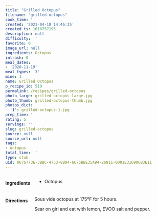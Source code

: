 ```yaml
---
title: "Grilled Octopus"
filename: "grilled-octopus"
cook_time: ''
created: '2021-04-18 14:46:35'
created_ts: 1618757195
description: null
difficulty: ''
favorite: 0
image_url: null
ingredients: Octopus
intrash: 0
meal_dates:
- '2020-11-19'
meal_types: '3'
mine: 1
name: Grilled Octopus
p_recipe_id: 519
permalink: /recipes/grilled-octopus
photo_large: grilled-octopus-large.jpg
photo_thumb: grilled-octopus-thumb.jpg
photos_dict:
  '1': grilled-octopus-1.jpg
prep_time: ''
rating: 5
servings: ''
slug: grilled-octopus
source: null
source_url: null
tags:
- octopus
total_time: ''
type: stub
uid: 0676773E-3BBC-4753-8B94-6675BBE35A94-26811-0001E316906B3E11
---
```

<div class="large-8 medium-7 columns" id="writeup">	</div><!-- #writeup -->
</div><!-- #row-one -->
<div class="row" id="row-two">	<div class="medium-4 small-5 columns" id="ingredients"><h4>Ingredients</h4><div class="box box-ingredients content"><ul>
<li>Octopus</li>
</ul>
</div>	</div>	<div class="medium-6 small-7 columns" id="directions"><h4>Directions</h4><div class="box box-directions content"><p>Sous vide octopus at 175ºF for 5 hours.</p>
<p>Sear on girl and eat with lemon, EVOO salt and pepper.</p>
</div>	</div>